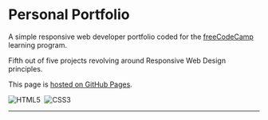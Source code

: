 # Personal Portfolio

A simple responsive web developer portfolio coded for the [freeCodeCamp](https://www.freecodecamp.org) learning program.

Fifth out of five projects revolving around Responsive Web Design principles.

This page is [hosted on GitHub Pages]().

![HTML5](https://img.shields.io/badge/HTML5-red.svg?&logo=html5&logoColor=white)&nbsp;
![CSS3](https://img.shields.io/badge/CSS3-blue.svg?&logo=css3&logoColor=white)&nbsp;

---



